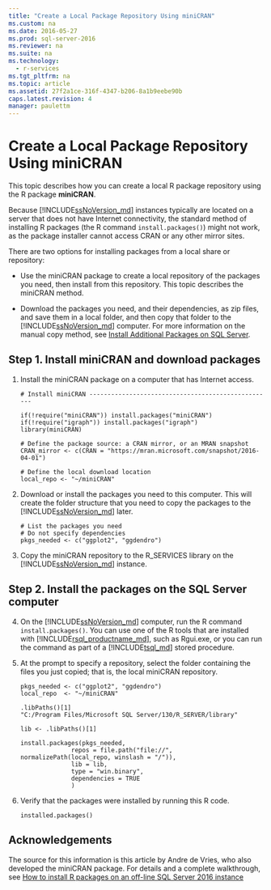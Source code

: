 ```yaml
---
title: "Create a Local Package Repository Using miniCRAN"
ms.custom: na
ms.date: 2016-05-27
ms.prod: sql-server-2016
ms.reviewer: na
ms.suite: na
ms.technology: 
  - r-services
ms.tgt_pltfrm: na
ms.topic: article
ms.assetid: 27f2a1ce-316f-4347-b206-8a1b9eebe90b
caps.latest.revision: 4
manager: paulettm
---
```

# Create a Local Package Repository Using miniCRAN
This topic describes how you can create a local R package repository using the R package **miniCRAN**. 

Because [!INCLUDE[ssNoVersion_md](../../Topics/TopicNameContainA/tokens/ssNoVersion_md.md)] instances typically are located on a server that does not have Internet connectivity,  the standard method of installing R packages  (the R command `install.packages()`) might not work, as the package installer cannot access CRAN or any other mirror sites.

There are two options for installing packages from a local share or repository:

+ Use the miniCRAN package to create a local repository of the packages you need, then install from this repository. This topic describes the miniCRAN method.

+ Download the packages you need, and their dependencies, as zip files, and save them in a local folder, and then copy that folder to the [!INCLUDE[ssNoVersion_md](../../Topics/TopicNameContainA/tokens/ssNoVersion_md.md)] computer. For more information on the manual copy method, see [Install Additional Packages on SQL Server](../../Topics/TopicNameNotContainA/Install-Additional-R-Packages-on-SQL-Server.md).


## Step 1. Install miniCRAN and download packages 


1. Install the miniCRAN package on a computer that has Internet access.

   ~~~~
   # Install miniCRAN ---------------------------------------------------

   if(!require("miniCRAN")) install.packages("miniCRAN")
   if(!require("igraph")) install.packages("igraph")
   library(miniCRAN)

   # Define the package source: a CRAN mirror, or an MRAN snapshot
   CRAN_mirror <- c(CRAN = "https://mran.microsoft.com/snapshot/2016-04-01")

   # Define the local download location
   local_repo <- "~/miniCRAN"
   ~~~~

2. Download or install the packages you need to this  computer. This will create the folder structure that you need to copy the packages to the [!INCLUDE[ssNoVersion_md](../../Topics/TopicNameContainA/tokens/ssNoVersion_md.md)] later.

   ~~~~
   # List the packages you need 
   # Do not specify dependencies
   pkgs_needed <- c("ggplot2", "ggdendro")
   ~~~~

3. Copy the miniCRAN repository to the R_SERVICES library on the [!INCLUDE[ssNoVersion_md](../../Topics/TopicNameContainA/tokens/ssNoVersion_md.md)] instance.

## Step 2. Install the packages on the SQL Server computer 

4. On the [!INCLUDE[ssNoVersion_md](../../Topics/TopicNameContainA/tokens/ssNoVersion_md.md)] computer, run the R command  `install.packages()`. You can use one of the R tools that are installed with [!INCLUDE[rsql_productname_md](../../Topics/TopicNameContainA/tokens/rsql_productname_md.md)], such as Rgui.exe, or you can run the command as part of a [!INCLUDE[tsql_md](../../Topics/TopicNameContainA/tokens/tsql_md.md)] stored procedure.
5. At the prompt to specify a repository, select the folder containing the files you just copied; that is, the local miniCRAN repository.

   ~~~~
   pkgs_needed <- c("ggplot2", "ggdendro")
   local_repo  <- "~/miniCRAN"
   
   .libPaths()[1]
   "C:/Program Files/Microsoft SQL Server/130/R_SERVER/library"

   lib <- .libPaths()[1]

   install.packages(pkgs_needed, 
                 repos = file.path("file://", normalizePath(local_repo, winslash = "/")),
                 lib = lib,
                 type = "win.binary",
                 dependencies = TRUE
                 )
   ~~~~

6. Verify that the packages were installed by running this R code.
   ~~~~
   installed.packages()
   ~~~~



## Acknowledgements

The source for this information is this article by Andre de Vries, who also developed the miniCRAN package. For details and a complete walkthrough, see  [How to install R packages on an off-line SQL Server 2016 instance](http://blog.revolutionanalytics.com/2016/05/minicran-sql-server.html)